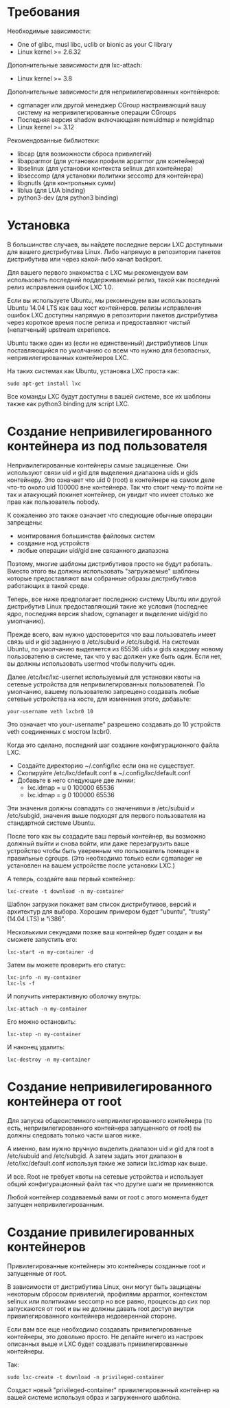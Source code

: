 # Требования

Необходимые зависимости:

 * One of glibc, musl libc, uclib or bionic as your C library
 * Linux kernel >= 2.6.32

Дополнительные зависимости для lxc-attach:

 * Linux kernel >= 3.8

Дополнительные зависимости для непривилегированных контейнеров:

 * cgmanager или другой менеджер CGroup настраивающий вашу систему на непривилегированные операции CGroups
 * Последняя версия shadow включающаяя newuidmap и newgidmap
 * Linux kernel >= 3.12

Рекомендованные библиотеки:

 * libcap (для возможности сброса привилегий)
 * libapparmor (для установки профиля apparmor для контейнера)
 * libselinux (для установки контекста selinux для контейнера)
 * libseccomp (для установки политики seccomp для контейнера)
 * libgnutls (для контрольных сумм)
 * liblua (для LUA binding)
 * python3-dev (для python3 binding)

# Установка

В большинстве случаев, вы найдете последние версии LXC доступными для вашего дистрибутива Linux.
Либо напрямую в репозитории пакетов дистрибутива или через какой-либо канал backport.

Для вашего первого знакомства с LXC мы рекомендуем вам использовать последний поддерживаемый релиз,
такой как последний релиз исправления ошибок LXC 1.0.


Если вы используете Ubuntu, мы рекомендуем вам использовать Ubuntu 14.04 LTS как ваш хост контейнеров.
релизы исправления ошибок LXC доступны напрямую в репозитории пакетов дистрибутива
через короткое время после релиза и предоставляют чистый (непатченый) upstream experience.

Ubuntu также один из (если не единственный) дистрибутивов Linux поставляющийся по умолчанию
со всем что нужно для безопасных, непривилегированных контейнеров LXC.

На таких системах как Ubuntu, установка LXC проста как:

    sudo apt-get install lxc

Все команды LXC будут доступны в вашей системе, все их шаблоны
также как python3 binding для script LXC.


# Создание непривилегированного контейнера из под пользователя

Непривилегированные контейнеры самые защищенные.
Они используют связи uid и gid для выделения диапазона uids и gids контейнеру.
Это означает что uid 0 (root) в контейнере на самом деле что-то около uid 100000
вне контейнера. Так что стоит чему-то пойти не так и атакующий
покинет контейнер, он увидит что имеет столько же прав как пользователь nobody.

К сожалению это также означает что следующие обычные операции запрещены:

  * монтирования большинства файловых систем
  * создание нод устройств
  * любые операции uid/gid вне связанного диапазона

Поэтому, многие шаблоны дистрибутивов просто не будут работать.
Вместо этого вы должны использовать "загружаемые" шаблоны которые предоставляют вам собранные образы
дистрибутивов работающих в такой среде.

Теперь, все ниже предполагает последнюю систему Ubuntu или другой дистрибутив Linux предоставляющий
такие же условия (последнее ядро, последняя версия shadow, cgmanager и выделение uid/gid по умолчанию).

Прежде всего, вам нужно удостоверится что ваш пользователь имеет связь uid и gid заданную в /etc/subuid и /etc/subgid.
На системах Ubuntu, по умолчанию выделяется из 65536 uids и gids каждому новому пользователю в системе,
так что у вас должен уже быть один. Если нет, вы должны использовать usermod чтобы получить один.

Далее /etc/lxc/lxc-usernet используемый для установки квоты на сетевые устройства для непривилегированных пользователей.
По умолчанию, вашему пользователю запрещено создавать любые сетевые устройства на хосте, для изменения этого, добавьте:

    your-username veth lxcbr0 10

Это означает что your-username" разрешено создавать до 10 устройств veth соединенных с мостом lxcbr0.


Когда это сделано, последний шаг создание конфигурационного файла LXC.

 * Создайте директорию ~/.config/lxc если она не существует.
 * Скопируйте /etc/lxc/default.conf в ~/.config/lxc/default.conf
 * Добавьте в него следующие две линии:
    * lxc.idmap = u 0 100000 65536
    * lxc.idmap = g 0 100000 65536

Эти значения должны совпадать со значениями в /etc/subuid и /etc/subgid, значения выше подходят
для первого пользователя на стандартной системе Ubuntu.

После того как вы создадите ваш первый контейнер, вы возможно должный выйти и снова войти,
или даже перезагрузить ваше устройство чтобы быть уверенным что пользователь помещен в правильные cgroups.
(Это необходимо только если cgmanager не установлен на вашем устройстве после установки LXC.)


А теперь, создайте ваш первый контейнер:

    lxc-create -t download -n my-container

Шаблон загрузки покажет вам список дистрибутивов, версий и архитектур для выбора.
Хорошим примером будет "ubuntu", "trusty" (14.04 LTS) и "i386".


Несколькими секундами позже ваш контейнер будет создан и вы сможете запустить его:

    lxc-start -n my-container -d

Затем вы можете проверить его статус:

    lxc-info -n my-container
    lxc-ls -f

И получить интерактивную оболочку внутрь:

    lxc-attach -n my-container

Его можно остановить:

    lxc-stop -n my-container

И наконец удалить:

    lxc-destroy -n my-container

# Создание непривилегированного контейнера от root

Для запуска общесистемного непривилегированного контейнера (то есть, непривилегированного контейнера запущенного от root)
вы должны следовать только части шагов ниже.

А именно, вам нужно вручную выделить диапазон uid и gid для root в /etc/subuid and /etc/subgid.
А затем задать этот диапазон в /etc/lxc/default.conf используя такие же записи lxc.idmap как выше.

И все. Root не требует квоты на сетевые устройства и использует
общий конфигурационный файл так что другие шаги не применяются.

Любой контейнер создаваемый вами от root с этого момента будет запущен непривилегированным.

# Создание привилегированных контейнеров

Привилегированные контейнеры это контейнеры созданные root и запущенные от root.

В зависимости от дистрибутива Linux, они могут быть защищены некоторым сбросом привилегий, профилями apparmor,
контекстом selinux или политиками seccomp но все равно, процессы до сих пор запускаются от root и вы не должны
давать root доступ внутри привилегированного контейнера недоверенной стороне.



Если вам все еще необходимо создавать привилегированные контейнеры, это довольно просто. Не делайте ничего из настроек
описанных выше и LXC будет создавать привилегированные контейнеры.

Так:

    sudo lxc-create -t download -n privileged-container

Создаст новый "privileged-container" привилегированный контейнер на вашей системе используя образ и загруженного шаблона.

